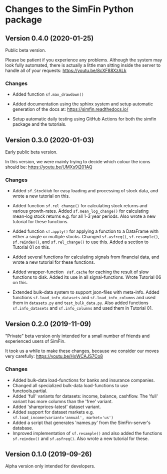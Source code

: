 # Changes to the SimFin Python package

## Version 0.4.0 (2020-01-25)

Public beta version.

Please be patient if you experience any problems. Although the system may look
fully automated, there is actually a little man sitting inside the server to
handle all of your requests: https://youtu.be/8cXF88XzALk

### Changes

-   Added function `sf.max_drawdown()`

-   Added documentation using the sphinx system and setup automatic generation
    of the docs at: https://simfin.readthedocs.io/
    
-   Setup automatic daily testing using GitHub Actions for both the simfin
    package and the tutorials.


## Version 0.3.0 (2020-01-03)

Early public beta version.

In this version, we were mainly trying to decide which colour the icons
should be: https://youtu.be/UMXs9i201AQ

### Changes

-   Added `sf.StockHub` for easy loading and processing of stock data,
    and wrote a new tutorial on this.

-   Added function `sf.rel_change()` for calculating stock returns and
    various growth-rates. Added `sf.mean_log_change()` for calculating
    mean-log stock returns e.g. for all 1-3 year periods. Also wrote a
    new tutorial for these functions.

-   Added function `sf.apply()` for applying a function to a DataFrame
    with either a single or multiple stocks. Changed `sf.asfreq()`,
    `sf.resample()`, `sf.reindex()`, and `sf.rel_change()` to use this.
    Added a section to Tutorial 01 on this.

-   Added several functions for calculating signals from financial data,
    and wrote a new tutorial for these functions.
    
-   Added wrapper-function ` @sf.cache` for caching the result of slow
    functions to disk. Added its use in all signal-functions. Wrote
    Tutorial 06 on this.
    
-   Extended bulk-data system to support json-files with meta-info.
    Added functions `sf.load_info_datasets` and `sf.load_info_columns`
    and used them in `datasets.py` and `test_bulk_data.py`. Also added
    functions `sf.info_datasets` and `sf.info_columns` and used them
    in Tutorial 01.


## Version 0.2.0 (2019-11-09)

"Private" beta version only intended for a small number of friends and
experienced users of SimFin.

It took us a while to make these changes, because we consider our moves
very carefully: https://youtu.be/HxWCAJS7Co8

### Changes

-   Added bulk-data load-functions for banks and insurance companies.
-   Changed all specialized bulk-data load-functions to use functools.partial.
-   Added 'full' variants for datasets: income, balance, cashflow.
    The 'full' variant has more columns than the 'free' variant.
-   Added 'shareprices-latest' dataset variant.
-   Added support for dataset markets e.g. `sf.load_income(variant='annual', market='us')`
-   Added a script that generates 'names.py' from the SimFin-server's database.
-   Improved implementation of `sf.resample()` and also added the functions
    `sf.reindex()` and `sf.asfreq()`. Also wrote a new tutorial for these.


## Version 0.1.0 (2019-09-26)

Alpha version only intended for developers.

